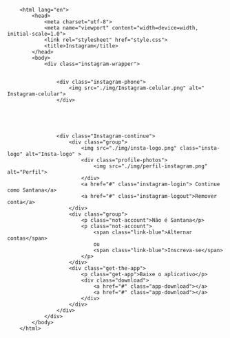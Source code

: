 <!DOCTYPE html>
	    <html lang="en">
	        <head>
	            <meta charset="utf-8">
	            <meta name="viewport" content="width=device=width, initial-scale=1.0">
	            <link rel="stylesheet" href="style.css">
	            <title>Instagram</title>
	        </head>
	        <body>
	            <div class="instagram-wrapper">
	

	                <div class="instagram-phone">
	                    <img src="./img/Instagram-celular.png" alt=" Instagram-celular">
	                </div>
	

	                
	

	                <div class="Instagram-continue">
	                    <div class="group">
	                        <img src="./img/insta-logo.png" class="insta-logo" alt="Insta-logo" >
	                        <div class="profile-photos">
	                            <img src="./img/perfil-instagram.png" alt="Perfil">
	                        </div>
	                        <a href="#" class="instagram-login"> Continue como Santana</a>
	                        <a href="#" class="instagram-logout">Remover conta</a>
	                    </div>
	                    <div class="group">
	                        <p class="not-account">Não é Santana</p>
	                        <p class="not-account">
	                            <span class="link-blue">Alternar contas</span>
	                            ou
	                            <span class="link-blue">Inscreva-se</span>
	                        </p>
	                    </div>
	                    <div class="get-the-app">
	                        <p class="get-app">Baixe o aplicativo</p>
	                        <div class="download">
	                            <a href="#" class="app-download"></a>
	                            <a href="#" class="app-download"></a>
	                        </div>
	                    </div>
	                </div>
	            </div>
	        </body>
	    </html>

